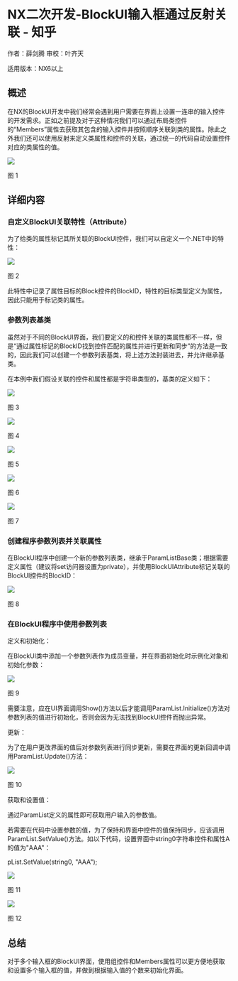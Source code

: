 # NX二次开发-BlockUI输入框通过反射关联 - 知乎
作者：薛剑腾 审校：叶齐天

适用版本：NX6以上

概述
--

在NX的BlockUI开发中我们经常会遇到用户需要在界面上设置一连串的输入控件的开发需求。正如之前提及对于这种情况我们可以通过布局类控件的“Members”属性去获取其包含的输入控件并按照顺序关联到类的属性。除此之外我们还可以使用反射来定义类属性和控件的关联，通过统一的代码自动设置控件对应的类属性的值。

![](https://pic4.zhimg.com/v2-89713844757bdea27f001fc9aaef6763_b.jpg)

图 1

详细内容
----

### 自定义BlockUI关联特性（Attribute）

为了给类的属性标记其所关联的BlockUI控件，我们可以自定义一个.NET中的特性：

![](https://pic3.zhimg.com/v2-12dbced8966fd4446802d73300aff332_b.jpg)

图 2

此特性中记录了属性目标的Block控件的BlockID，特性的目标类型定义为属性，因此只能用于标记类的属性。

### 参数列表基类

虽然对于不同的BlockUI界面，我们要定义的和控件关联的类属性都不一样，但是“通过属性标记的BlockID找到控件匹配的属性并进行更新和同步”的方法是一致的，因此我们可以创建一个参数列表基类，将上述方法封装进去，并允许继承基类。

在本例中我们假设关联的控件和属性都是字符串类型的，基类的定义如下：

![](https://pic3.zhimg.com/v2-ac74dc7a21fc84dd1cf75c86be05fa46_b.jpg)

图 3

![](https://pic4.zhimg.com/v2-4bbc3a5eadbbfaca71e15efc8452ae27_b.jpg)

图 4

![](https://pic2.zhimg.com/v2-70b0a3f5b72b43fce4d24a77d012d935_b.jpg)

图 5

![](https://pic2.zhimg.com/v2-d8de64e6708b5bf48e9ae1f5e01f56e9_b.jpg)

图 6

![](https://pic2.zhimg.com/v2-5006fd8ade36737e20167cfb3f0fbfb1_b.jpg)

图 7

### 创建程序参数列表并关联属性

在BlockUI程序中创建一个新的参数列表类，继承于ParamListBase类；根据需要定义属性（建议将set访问器设置为private），并使用BlockUIAttribute标记关联的BlockUI控件的BlockID：

![](https://pic1.zhimg.com/v2-344347a5fd7710bcc425265dd49d1a14_b.jpg)

图 8

### 在BlockUI程序中使用参数列表

定义和初始化：

在BlockUI类中添加一个参数列表作为成员变量，并在界面初始化时示例化对象和初始化参数：

![](https://pic3.zhimg.com/v2-e307e24ff984afc567d0739bc120eece_b.jpg)

图 9

需要注意，应在UI界面调用Show()方法以后才能调用ParamList.Initialize()方法对参数列表的值进行初始化，否则会因为无法找到BlockUI控件而抛出异常。

更新：

为了在用户更改界面的值后对参数列表进行同步更新，需要在界面的更新回调中调用ParamList.Update()方法：

![](https://pic2.zhimg.com/v2-8809146cc3bb7019d85efae0a3010b65_b.jpg)

图 10

获取和设置值：

通过ParamList定义的属性即可获取用户输入的参数值。

若需要在代码中设置参数的值，为了保持和界面中控件的值保持同步，应该调用ParamList.SetValue()方法。如以下代码，设置界面中string0字符串控件和属性A的值为"AAA"：

pList.SetValue(string0, "AAA");

![](https://pic2.zhimg.com/v2-2a2dc4fc2ee203b47949bb48feac9b35_b.jpg)

图 11

![](https://pic2.zhimg.com/v2-8f759eb194670cc85f7c834bfb399a11_b.jpg)

图 12

总结
--

对于多个输入框的BlockUI界面，使用组控件和Members属性可以更方便地获取和设置多个输入框的值，并做到根据输入值的个数来初始化界面。